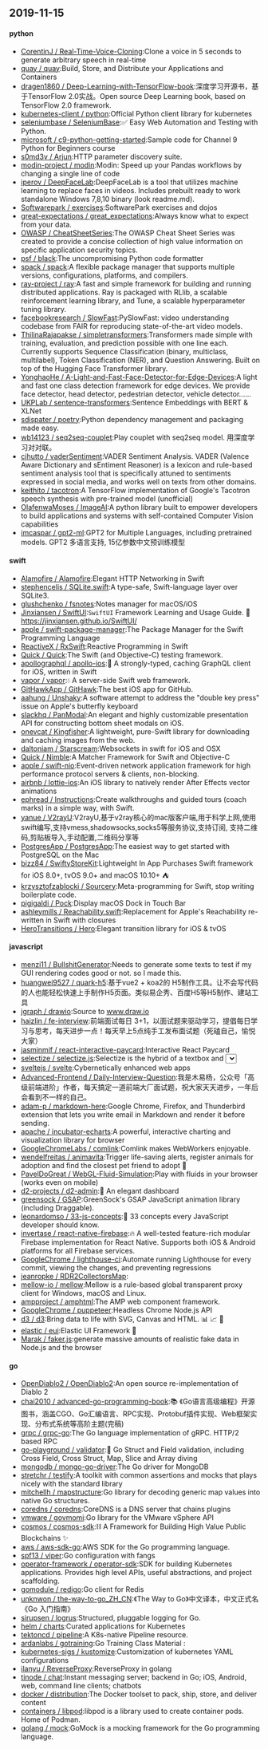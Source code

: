 ## 2019-11-15

#### python
* [CorentinJ / Real-Time-Voice-Cloning](https://github.com/CorentinJ/Real-Time-Voice-Cloning):Clone a voice in 5 seconds to generate arbitrary speech in real-time
* [quay / quay](https://github.com/quay/quay):Build, Store, and Distribute your Applications and Containers
* [dragen1860 / Deep-Learning-with-TensorFlow-book](https://github.com/dragen1860/Deep-Learning-with-TensorFlow-book):深度学习开源书，基于TensorFlow 2.0实战。Open source Deep Learning book, based on TensorFlow 2.0 framework.
* [kubernetes-client / python](https://github.com/kubernetes-client/python):Official Python client library for kubernetes
* [seleniumbase / SeleniumBase](https://github.com/seleniumbase/SeleniumBase):✅
Easy Web Automation and Testing with Python.
* [microsoft / c9-python-getting-started](https://github.com/microsoft/c9-python-getting-started):Sample code for Channel 9 Python for Beginners course
* [s0md3v / Arjun](https://github.com/s0md3v/Arjun):HTTP parameter discovery suite.
* [modin-project / modin](https://github.com/modin-project/modin):Modin: Speed up your Pandas workflows by changing a single line of code
* [iperov / DeepFaceLab](https://github.com/iperov/DeepFaceLab):DeepFaceLab is a tool that utilizes machine learning to replace faces in videos. Includes prebuilt ready to work standalone Windows 7,8,10 binary (look readme.md).
* [Softwarepark / exercises](https://github.com/Softwarepark/exercises):SoftwarePark exercises and dojos
* [great-expectations / great_expectations](https://github.com/great-expectations/great_expectations):Always know what to expect from your data.
* [OWASP / CheatSheetSeries](https://github.com/OWASP/CheatSheetSeries):The OWASP Cheat Sheet Series was created to provide a concise collection of high value information on specific application security topics.
* [psf / black](https://github.com/psf/black):The uncompromising Python code formatter
* [spack / spack](https://github.com/spack/spack):A flexible package manager that supports multiple versions, configurations, platforms, and compilers.
* [ray-project / ray](https://github.com/ray-project/ray):A fast and simple framework for building and running distributed applications. Ray is packaged with RLlib, a scalable reinforcement learning library, and Tune, a scalable hyperparameter tuning library.
* [facebookresearch / SlowFast](https://github.com/facebookresearch/SlowFast):PySlowFast: video understanding codebase from FAIR for reproducing state-of-the-art video models.
* [ThilinaRajapakse / simpletransformers](https://github.com/ThilinaRajapakse/simpletransformers):Transformers made simple with training, evaluation, and prediction possible with one line each. Currently supports Sequence Classification (binary, multiclass, multilabel), Token Classification (NER), and Question Answering. Built on top of the Hugging Face Transformer library.
* [YonghaoHe / A-Light-and-Fast-Face-Detector-for-Edge-Devices](https://github.com/YonghaoHe/A-Light-and-Fast-Face-Detector-for-Edge-Devices):A light and fast one class detection framework for edge devices. We provide face detector, head detector, pedestrian detector, vehicle detector......
* [UKPLab / sentence-transformers](https://github.com/UKPLab/sentence-transformers):Sentence Embeddings with BERT & XLNet
* [sdispater / poetry](https://github.com/sdispater/poetry):Python dependency management and packaging made easy.
* [wb14123 / seq2seq-couplet](https://github.com/wb14123/seq2seq-couplet):Play couplet with seq2seq model. 用深度学习对对联。
* [cjhutto / vaderSentiment](https://github.com/cjhutto/vaderSentiment):VADER Sentiment Analysis. VADER (Valence Aware Dictionary and sEntiment Reasoner) is a lexicon and rule-based sentiment analysis tool that is specifically attuned to sentiments expressed in social media, and works well on texts from other domains.
* [keithito / tacotron](https://github.com/keithito/tacotron):A TensorFlow implementation of Google's Tacotron speech synthesis with pre-trained model (unofficial)
* [OlafenwaMoses / ImageAI](https://github.com/OlafenwaMoses/ImageAI):A python library built to empower developers to build applications and systems with self-contained Computer Vision capabilities
* [imcaspar / gpt2-ml](https://github.com/imcaspar/gpt2-ml):GPT2 for Multiple Languages, including pretrained models. GPT2 多语言支持, 15亿参数中文预训练模型

#### swift
* [Alamofire / Alamofire](https://github.com/Alamofire/Alamofire):Elegant HTTP Networking in Swift
* [stephencelis / SQLite.swift](https://github.com/stephencelis/SQLite.swift):A type-safe, Swift-language layer over SQLite3.
* [glushchenko / fsnotes](https://github.com/glushchenko/fsnotes):Notes manager for macOS/iOS
* [Jinxiansen / SwiftUI](https://github.com/Jinxiansen/SwiftUI):`SwiftUI` Framework Learning and Usage Guide.
🚀
https://jinxiansen.github.io/SwiftUI/
* [apple / swift-package-manager](https://github.com/apple/swift-package-manager):The Package Manager for the Swift Programming Language
* [ReactiveX / RxSwift](https://github.com/ReactiveX/RxSwift):Reactive Programming in Swift
* [Quick / Quick](https://github.com/Quick/Quick):The Swift (and Objective-C) testing framework.
* [apollographql / apollo-ios](https://github.com/apollographql/apollo-ios):📱
A strongly-typed, caching GraphQL client for iOS, written in Swift
* [vapor / vapor](https://github.com/vapor/vapor):💧
A server-side Swift web framework.
* [GitHawkApp / GitHawk](https://github.com/GitHawkApp/GitHawk):The best iOS app for GitHub.
* [aahung / Unshaky](https://github.com/aahung/Unshaky):A software attempt to address the "double key press" issue on Apple's butterfly keyboard
* [slackhq / PanModal](https://github.com/slackhq/PanModal):An elegant and highly customizable presentation API for constructing bottom sheet modals on iOS.
* [onevcat / Kingfisher](https://github.com/onevcat/Kingfisher):A lightweight, pure-Swift library for downloading and caching images from the web.
* [daltoniam / Starscream](https://github.com/daltoniam/Starscream):Websockets in swift for iOS and OSX
* [Quick / Nimble](https://github.com/Quick/Nimble):A Matcher Framework for Swift and Objective-C
* [apple / swift-nio](https://github.com/apple/swift-nio):Event-driven network application framework for high performance protocol servers & clients, non-blocking.
* [airbnb / lottie-ios](https://github.com/airbnb/lottie-ios):An iOS library to natively render After Effects vector animations
* [ephread / Instructions](https://github.com/ephread/Instructions):Create walkthroughs and guided tours (coach marks) in a simple way, with Swift.
* [yanue / V2rayU](https://github.com/yanue/V2rayU):V2rayU,基于v2ray核心的mac版客户端,用于科学上网,使用swift编写,支持vmess,shadowsocks,socks5等服务协议,支持订阅, 支持二维码,剪贴板导入,手动配置,二维码分享等
* [PostgresApp / PostgresApp](https://github.com/PostgresApp/PostgresApp):The easiest way to get started with PostgreSQL on the Mac
* [bizz84 / SwiftyStoreKit](https://github.com/bizz84/SwiftyStoreKit):Lightweight In App Purchases Swift framework for iOS 8.0+, tvOS 9.0+ and macOS 10.10+ ⛺
* [krzysztofzablocki / Sourcery](https://github.com/krzysztofzablocki/Sourcery):Meta-programming for Swift, stop writing boilerplate code.
* [pigigaldi / Pock](https://github.com/pigigaldi/Pock):Display macOS Dock in Touch Bar
* [ashleymills / Reachability.swift](https://github.com/ashleymills/Reachability.swift):Replacement for Apple's Reachability re-written in Swift with closures
* [HeroTransitions / Hero](https://github.com/HeroTransitions/Hero):Elegant transition library for iOS & tvOS

#### javascript
* [menzi11 / BullshitGenerator](https://github.com/menzi11/BullshitGenerator):Needs to generate some texts to test if my GUI rendering codes good or not. so I made this.
* [huangwei9527 / quark-h5](https://github.com/huangwei9527/quark-h5):基于vue2 + koa2的 H5制作工具。让不会写代码的人也能轻松快速上手制作H5页面。类似易企秀、百度H5等H5制作、建站工具
* [jgraph / drawio](https://github.com/jgraph/drawio):Source to www.draw.io
* [haizlin / fe-interview](https://github.com/haizlin/fe-interview):前端面试每日 3+1，以面试题来驱动学习，提倡每日学习与思考，每天进步一点！每天早上5点纯手工发布面试题（死磕自己，愉悦大家）
* [jasminmif / react-interactive-paycard](https://github.com/jasminmif/react-interactive-paycard):Interactive React Paycard
* [selectize / selectize.js](https://github.com/selectize/selectize.js):Selectize is the hybrid of a textbox and <select> box. It's jQuery based and it has autocomplete and native-feeling keyboard navigation; useful for tagging, contact lists, etc.
* [sveltejs / svelte](https://github.com/sveltejs/svelte):Cybernetically enhanced web apps
* [Advanced-Frontend / Daily-Interview-Question](https://github.com/Advanced-Frontend/Daily-Interview-Question):我是木易杨，公众号「高级前端进阶」作者，每天搞定一道前端大厂面试题，祝大家天天进步，一年后会看到不一样的自己。
* [adam-p / markdown-here](https://github.com/adam-p/markdown-here):Google Chrome, Firefox, and Thunderbird extension that lets you write email in Markdown and render it before sending.
* [apache / incubator-echarts](https://github.com/apache/incubator-echarts):A powerful, interactive charting and visualization library for browser
* [GoogleChromeLabs / comlink](https://github.com/GoogleChromeLabs/comlink):Comlink makes WebWorkers enjoyable.
* [wendelfreitas / animavita](https://github.com/wendelfreitas/animavita):Trigger life-saving alerts, register animals for adoption and find the closest pet friend to adopt
🐶
* [PavelDoGreat / WebGL-Fluid-Simulation](https://github.com/PavelDoGreat/WebGL-Fluid-Simulation):Play with fluids in your browser (works even on mobile)
* [d2-projects / d2-admin](https://github.com/d2-projects/d2-admin):🌈
An elegant dashboard
* [greensock / GSAP](https://github.com/greensock/GSAP):GreenSock's GSAP JavaScript animation library (including Draggable).
* [leonardomso / 33-js-concepts](https://github.com/leonardomso/33-js-concepts):📜
33 concepts every JavaScript developer should know.
* [invertase / react-native-firebase](https://github.com/invertase/react-native-firebase):🔥
A well-tested feature-rich modular Firebase implementation for React Native. Supports both iOS & Android platforms for all Firebase services.
* [GoogleChrome / lighthouse-ci](https://github.com/GoogleChrome/lighthouse-ci):Automate running Lighthouse for every commit, viewing the changes, and preventing regressions
* [jeanropke / RDR2CollectorsMap](https://github.com/jeanropke/RDR2CollectorsMap):
* [mellow-io / mellow](https://github.com/mellow-io/mellow):Mellow is a rule-based global transparent proxy client for Windows, macOS and Linux.
* [ampproject / amphtml](https://github.com/ampproject/amphtml):The AMP web component framework.
* [GoogleChrome / puppeteer](https://github.com/GoogleChrome/puppeteer):Headless Chrome Node.js API
* [d3 / d3](https://github.com/d3/d3):Bring data to life with SVG, Canvas and HTML.
📊
📈
🎉
* [elastic / eui](https://github.com/elastic/eui):Elastic UI Framework
🙌
* [Marak / faker.js](https://github.com/Marak/faker.js):generate massive amounts of realistic fake data in Node.js and the browser

#### go
* [OpenDiablo2 / OpenDiablo2](https://github.com/OpenDiablo2/OpenDiablo2):An open source re-implementation of Diablo 2
* [chai2010 / advanced-go-programming-book](https://github.com/chai2010/advanced-go-programming-book):📚
《Go语言高级编程》开源图书，涵盖CGO、Go汇编语言、RPC实现、Protobuf插件实现、Web框架实现、分布式系统等高阶主题(完稿)
* [grpc / grpc-go](https://github.com/grpc/grpc-go):The Go language implementation of gRPC. HTTP/2 based RPC
* [go-playground / validator](https://github.com/go-playground/validator):💯
Go Struct and Field validation, including Cross Field, Cross Struct, Map, Slice and Array diving
* [mongodb / mongo-go-driver](https://github.com/mongodb/mongo-go-driver):The Go driver for MongoDB
* [stretchr / testify](https://github.com/stretchr/testify):A toolkit with common assertions and mocks that plays nicely with the standard library
* [mitchellh / mapstructure](https://github.com/mitchellh/mapstructure):Go library for decoding generic map values into native Go structures.
* [coredns / coredns](https://github.com/coredns/coredns):CoreDNS is a DNS server that chains plugins
* [vmware / govmomi](https://github.com/vmware/govmomi):Go library for the VMware vSphere API
* [cosmos / cosmos-sdk](https://github.com/cosmos/cosmos-sdk):⛓
A Framework for Building High Value Public Blockchains
✨
* [aws / aws-sdk-go](https://github.com/aws/aws-sdk-go):AWS SDK for the Go programming language.
* [spf13 / viper](https://github.com/spf13/viper):Go configuration with fangs
* [operator-framework / operator-sdk](https://github.com/operator-framework/operator-sdk):SDK for building Kubernetes applications. Provides high level APIs, useful abstractions, and project scaffolding.
* [gomodule / redigo](https://github.com/gomodule/redigo):Go client for Redis
* [unknwon / the-way-to-go_ZH_CN](https://github.com/unknwon/the-way-to-go_ZH_CN):《The Way to Go》中文译本，中文正式名《Go 入门指南》
* [sirupsen / logrus](https://github.com/sirupsen/logrus):Structured, pluggable logging for Go.
* [helm / charts](https://github.com/helm/charts):Curated applications for Kubernetes
* [tektoncd / pipeline](https://github.com/tektoncd/pipeline):A K8s-native Pipeline resource.
* [ardanlabs / gotraining](https://github.com/ardanlabs/gotraining):Go Training Class Material :
* [kubernetes-sigs / kustomize](https://github.com/kubernetes-sigs/kustomize):Customization of kubernetes YAML configurations
* [ilanyu / ReverseProxy](https://github.com/ilanyu/ReverseProxy):ReverseProxy in golang
* [tinode / chat](https://github.com/tinode/chat):Instant messaging server; backend in Go; iOS, Android, web, command line clients; chatbots
* [docker / distribution](https://github.com/docker/distribution):The Docker toolset to pack, ship, store, and deliver content
* [containers / libpod](https://github.com/containers/libpod):libpod is a library used to create container pods. Home of Podman.
* [golang / mock](https://github.com/golang/mock):GoMock is a mocking framework for the Go programming language.
